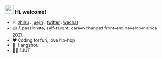 <h3> <img src="https://emojis.slackmojis.com/emojis/images/1621024394/39092/cat-roll.gif?1621024394" width="28" /> Hi, welcome! </h3>

- 🔥 &nbsp;<a href="https://www.zhihu.com/people/mi-qi-lin-60-52">zhihu</a> . <a href="https://juejin.cn/user/3421335917182461">juejin</a> . <a href="https://twitter.com/zonemeen">twitter</a> . <a href="https://cdn.jsdelivr.net/gh/miqilin21/static@master/img/wechat.jpg">wechat</a>
- ⌨️ A passionate, self-taught, career-changed front-end developer since 2021
- ❤️ Coding for fun, love hip-hop
- 📍 &nbsp;Hangzhou
- 👨‍🎓 ZJUT
